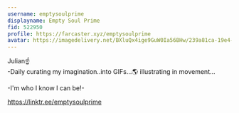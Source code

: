```yaml
---
username: emptysoulprime
displayname: Empty Soul Prime
fid: 522950
profile: https://farcaster.xyz/emptysoulprime
avatar: https://imagedelivery.net/BXluQx4ige9GuW0Ia56BHw/239a81ca-19e4-4cfa-5623-faf63659f000/original
---
```

Julian☝️  
-Daily curating my imagination..into GIFs...🌎 illustrating in movement...  
  
-I'm who I know I can be!-  
  
https://linktr.ee/emptysoulprime  
